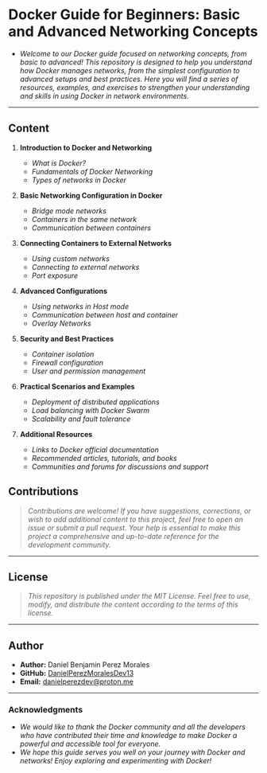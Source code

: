 <!-- Author: Daniel Benjamin Perez Morales -->
<!-- GitHub: https://github.com/DanielPerezMoralesDev13 -->
<!-- Email: danielperezdev@proton.me -->
# Docker Guide for Beginners: Basic and Advanced Networking Concepts

- *Welcome to our Docker guide focused on networking concepts, from basic to advanced! This repository is designed to help you understand how Docker manages networks, from the simplest configuration to advanced setups and best practices. Here you will find a series of resources, examples, and exercises to strengthen your understanding and skills in using Docker in network environments.*

---

## Content

1. **Introduction to Docker and Networking**
    - *What is Docker?*
    - *Fundamentals of Docker Networking*
    - *Types of networks in Docker*

2. **Basic Networking Configuration in Docker**
    - *Bridge mode networks*
    - *Containers in the same network*
    - *Communication between containers*

3. **Connecting Containers to External Networks**
    - *Using custom networks*
    - *Connecting to external networks*
    - *Port exposure*

4. **Advanced Configurations**
    - *Using networks in Host mode*
    - *Communication between host and container*
    - *Overlay Networks*

5. **Security and Best Practices**
    - *Container isolation*
    - *Firewall configuration*
    - *User and permission management*

6. **Practical Scenarios and Examples**
    - *Deployment of distributed applications*
    - *Load balancing with Docker Swarm*
    - *Scalability and fault tolerance*

7. **Additional Resources**
    - *Links to Docker official documentation*
    - *Recommended articles, tutorials, and books*
    - *Communities and forums for discussions and support*

## Contributions

> *Contributions are welcome! If you have suggestions, corrections, or wish to add additional content to this project, feel free to open an issue or submit a pull request. Your help is essential to make this project a comprehensive and up-to-date reference for the development community.*

---

## License

> *This repository is published under the MIT License. Feel free to use, modify, and distribute the content according to the terms of this license.*

---

## Author

- **Author:** Daniel Benjamin Perez Morales
- **GitHub:** [DanielPerezMoralesDev13](https://github.com/DanielPerezMoralesDev13)
- **Email:** <danielperezdev@proton.me>

---

### Acknowledgments

- *We would like to thank the Docker community and all the developers who have contributed their time and knowledge to make Docker a powerful and accessible tool for everyone.*
- *We hope this guide serves you well on your journey with Docker and networks! Enjoy exploring and experimenting with Docker!*
